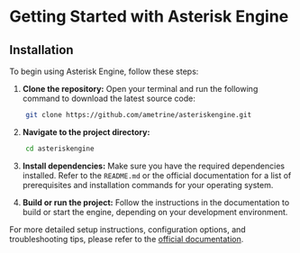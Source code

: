 # Getting Started with Asterisk Engine

## Installation

To begin using Asterisk Engine, follow these steps:

1. **Clone the repository:**
    Open your terminal and run the following command to download the latest source code:
```bash
    git clone https://github.com/ametrine/asteriskengine.git
```

2. **Navigate to the project directory:**
```bash
    cd asteriskengine
```

3. **Install dependencies:**
    Make sure you have the required dependencies installed. Refer to the `README.md` or the official documentation for a list of prerequisites and installation commands for your operating system.

4. **Build or run the project:**
    Follow the instructions in the documentation to build or start the engine, depending on your development environment.

For more detailed setup instructions, configuration options, and troubleshooting tips, please refer to the [official documentation](https://github.com/ametrine/asteriskengine/wiki).